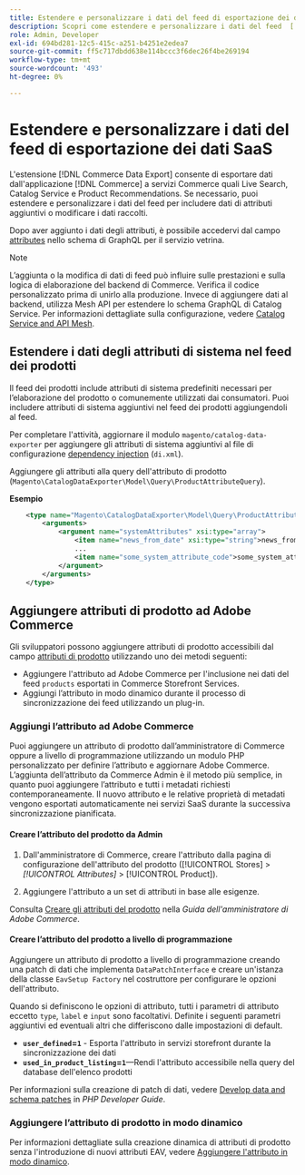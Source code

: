 ```yaml
---
title: Estendere e personalizzare i dati del feed di esportazione dei dati SaaS
description: Scopri come estendere e personalizzare i dati del feed  [!DNL SaaS Data Export] .
role: Admin, Developer
exl-id: 694bd281-12c5-415c-a251-b4251e2edea7
source-git-commit: ff5c717dbdd638e114bccc3f6dec26f4be269194
workflow-type: tm+mt
source-wordcount: '493'
ht-degree: 0%

---
```


# Estendere e personalizzare i dati del feed di esportazione dei dati SaaS

L&#39;estensione [!DNL Commerce Data Export] consente di esportare dati dall&#39;applicazione [!DNL Commerce] a servizi Commerce quali Live Search, Catalog Service e Product Recommendations. Se necessario, puoi estendere e personalizzare i dati del feed per includere dati di attributi aggiuntivi o modificare i dati raccolti.

Dopo aver aggiunto i dati degli attributi, è possibile accedervi dal campo [attributes](https://developer.adobe.com/commerce/webapi/graphql/schema/catalog-service/queries/products/#productviewattribute-type) nello schema di GraphQL per il servizio vetrina.

>[!NOTE]
>
>L’aggiunta o la modifica di dati di feed può influire sulle prestazioni e sulla logica di elaborazione del backend di Commerce. Verifica il codice personalizzato prima di unirlo alla produzione. Invece di aggiungere dati al backend, utilizza Mesh API per estendere lo schema GraphQL di Catalog Service. Per informazioni dettagliate sulla configurazione, vedere [Catalog Service and API Mesh](../catalog-service/mesh.md).

## Estendere i dati degli attributi di sistema nel feed dei prodotti

Il feed dei prodotti include attributi di sistema predefiniti necessari per l’elaborazione del prodotto o comunemente utilizzati dai consumatori. Puoi includere attributi di sistema aggiuntivi nel feed dei prodotti aggiungendoli al feed.

Per completare l&#39;attività, aggiornare il modulo `magento/catalog-data-exporter` per aggiungere gli attributi di sistema aggiuntivi al file di configurazione [dependency injection](https://developer.adobe.com/commerce/php/development/build/dependency-injection-file/) (`di.xml`).

Aggiungere gli attributi alla query dell&#39;attributo di prodotto (`Magento\CatalogDataExporter\Model\Query\ProductAttributeQuery`).

**Esempio**

```xml
    <type name="Magento\CatalogDataExporter\Model\Query\ProductAttributeQuery">
        <arguments>
            <argument name="systemAttributes" xsi:type="array">
                <item name="news_from_date" xsi:type="string">news_from_date</item>
                ...
                <item name="some_system_attribute_code">some_system_attribute_code</item>
            </argument>
        </arguments>
    </type>
```

## Aggiungere attributi di prodotto ad Adobe Commerce

Gli sviluppatori possono aggiungere attributi di prodotto accessibili dal campo [attributi di prodotto](https://developer.adobe.com/commerce/webapi/graphql/schema/catalog-service/queries/products/#output-fields) utilizzando uno dei metodi seguenti:

- Aggiungere l&#39;attributo ad Adobe Commerce per l&#39;inclusione nei dati del feed `products` esportati in Commerce Storefront Services.
- Aggiungi l’attributo in modo dinamico durante il processo di sincronizzazione dei feed utilizzando un plug-in.

### Aggiungi l’attributo ad Adobe Commerce

Puoi aggiungere un attributo di prodotto dall’amministratore di Commerce oppure a livello di programmazione utilizzando un modulo PHP personalizzato per definire l’attributo e aggiornare Adobe Commerce. L’aggiunta dell’attributo da Commerce Admin è il metodo più semplice, in quanto puoi aggiungere l’attributo e tutti i metadati richiesti contemporaneamente. Il nuovo attributo e le relative proprietà di metadati vengono esportati automaticamente nei servizi SaaS durante la successiva sincronizzazione pianificata.

#### Creare l’attributo del prodotto da Admin

1. Dall&#39;amministratore di Commerce, creare l&#39;attributo dalla pagina di configurazione dell&#39;attributo del prodotto ([!UICONTROL Stores] > *[!UICONTROL Attributes]* > [!UICONTROL Product]).

1. Aggiungere l&#39;attributo a un set di attributi in base alle esigenze.

Consulta [Creare gli attributi del prodotto](https://experienceleague.adobe.com/en/docs/commerce-admin/catalog/product-attributes/create/attribute-product-create) nella *Guida dell&#39;amministratore di Adobe Commerce*.

#### Creare l’attributo del prodotto a livello di programmazione

Aggiungere un attributo di prodotto a livello di programmazione creando una patch di dati che implementa `DataPatchInterface` e creare un&#39;istanza della classe `EavSetup Factory` nel costruttore per configurare le opzioni dell&#39;attributo.

Quando si definiscono le opzioni di attributo, tutti i parametri di attributo eccetto `type`, `label` e `input` sono facoltativi. Definite i seguenti parametri aggiuntivi ed eventuali altri che differiscono dalle impostazioni di default.

- **`user_defined`=`1`** - Esporta l&#39;attributo in servizi storefront durante la sincronizzazione dei dati
- **`used_in_product_listing`=`1`**—Rendi l&#39;attributo accessibile nella query del database dell&#39;elenco prodotti

Per informazioni sulla creazione di patch di dati, vedere [Develop data and schema patches](https://developer.adobe.com/commerce/php/development/components/declarative-schema/patches/) in *PHP Developer Guide*.

### Aggiungere l’attributo di prodotto in modo dinamico

Per informazioni dettagliate sulla creazione dinamica di attributi di prodotto senza l&#39;introduzione di nuovi attributi EAV, vedere [Aggiungere l&#39;attributo in modo dinamico](add-attribute-dynamically.md).
